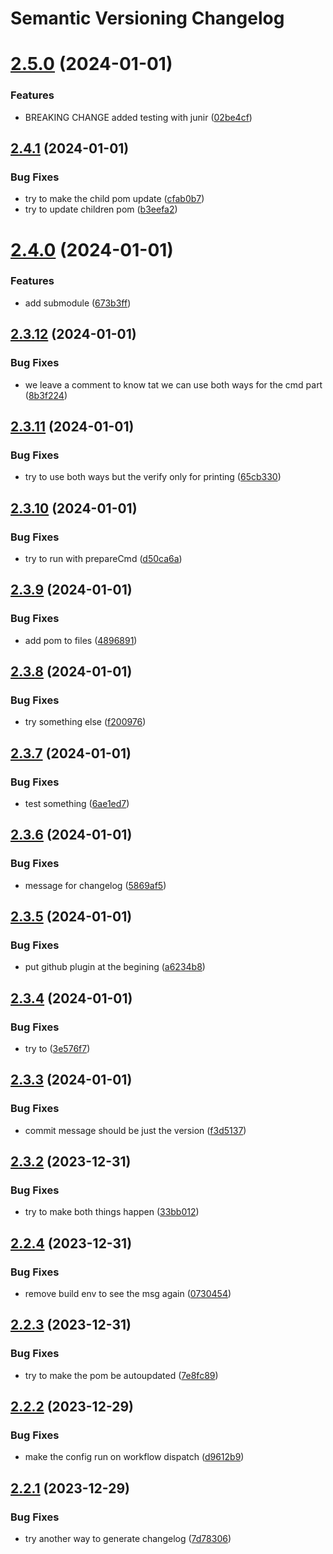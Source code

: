 # Semantic Versioning Changelog

# [2.5.0](https://github.com/arkadioz/demosv/compare/v2.4.1...v2.5.0) (2024-01-01)


### Features

* BREAKING CHANGE added testing with junir ([02be4cf](https://github.com/arkadioz/demosv/commit/02be4cfe5a7c10363fe62dcc9f0a0e7e82f357bc))

## [2.4.1](https://github.com/arkadioz/demosv/compare/v2.4.0...v2.4.1) (2024-01-01)


### Bug Fixes

* try to make the child pom update ([cfab0b7](https://github.com/arkadioz/demosv/commit/cfab0b74f331af3dbaa40eb364380790416f12ae))
* try to update children pom ([b3eefa2](https://github.com/arkadioz/demosv/commit/b3eefa274746a9129fb23d27cd9e0028f03ba7b1))

# [2.4.0](https://github.com/arkadioz/demosv/compare/v2.3.12...v2.4.0) (2024-01-01)


### Features

* add submodule ([673b3ff](https://github.com/arkadioz/demosv/commit/673b3ffec83492d225041ec14014a1b433663b5a))

## [2.3.12](https://github.com/arkadioz/demosv/compare/v2.3.11...v2.3.12) (2024-01-01)


### Bug Fixes

* we leave a comment to know tat we can use both ways for the cmd part ([8b3f224](https://github.com/arkadioz/demosv/commit/8b3f2244b8df3dd2e41f048f13903e0868c38f64))

## [2.3.11](https://github.com/arkadioz/demosv/compare/v2.3.10...v2.3.11) (2024-01-01)


### Bug Fixes

* try to use both ways but the verify only for printing ([65cb330](https://github.com/arkadioz/demosv/commit/65cb3309feecda59869fa8d63e05426b4f9d9585))

## [2.3.10](https://github.com/arkadioz/demosv/compare/v2.3.9...v2.3.10) (2024-01-01)


### Bug Fixes

* try to run with prepareCmd ([d50ca6a](https://github.com/arkadioz/demosv/commit/d50ca6ab3e49b2b11b5969900c5c512566fe4862))

## [2.3.9](https://github.com/arkadioz/demosv/compare/v2.3.8...v2.3.9) (2024-01-01)


### Bug Fixes

* add pom to files ([4896891](https://github.com/arkadioz/demosv/commit/489689188a7696ee46eefc14a45d0e4fed74fca4))

## [2.3.8](https://github.com/arkadioz/demosv/compare/v2.3.7...v2.3.8) (2024-01-01)


### Bug Fixes

* try something else ([f200976](https://github.com/arkadioz/demosv/commit/f200976bd191f28988a270bba40b91be6161f29e))

## [2.3.7](https://github.com/arkadioz/demosv/compare/v2.3.6...v2.3.7) (2024-01-01)


### Bug Fixes

* test something ([6ae1ed7](https://github.com/arkadioz/demosv/commit/6ae1ed72fa7b9f8fa39c96bf17e11de02dc1140a))

## [2.3.6](https://github.com/arkadioz/demosv/compare/v2.3.5...v2.3.6) (2024-01-01)


### Bug Fixes

* message for changelog ([5869af5](https://github.com/arkadioz/demosv/commit/5869af5528f1cc6bbe9d43add0235e91354a2572))

## [2.3.5](https://github.com/arkadioz/demosv/compare/v2.3.4...v2.3.5) (2024-01-01)


### Bug Fixes

* put github plugin at the begining ([a6234b8](https://github.com/arkadioz/demosv/commit/a6234b899ece8447d0e153008f4ce2aea4f45b68))

## [2.3.4](https://github.com/arkadioz/demosv/compare/v2.3.3...v2.3.4) (2024-01-01)


### Bug Fixes

* try to ([3e576f7](https://github.com/arkadioz/demosv/commit/3e576f7159030e2f689546e521c7777fd6f32bcd))

## [2.3.3](https://github.com/arkadioz/demosv/compare/v2.3.2...v2.3.3) (2024-01-01)


### Bug Fixes

* commit message should be just the version ([f3d5137](https://github.com/arkadioz/demosv/commit/f3d5137148f3c913e166cd6a1630262770162362))

## [2.3.2](https://github.com/arkadioz/demosv/compare/v2.3.1...v2.3.2) (2023-12-31)


### Bug Fixes

* try to make both things happen ([33bb012](https://github.com/arkadioz/demosv/commit/33bb0122ffb9f2dd1701f467ed8d91f97637115f))

## [2.2.4](https://github.com/arkadioz/demosv/compare/v2.2.3...v2.2.4) (2023-12-31)


### Bug Fixes

* remove build env to see the msg again ([0730454](https://github.com/arkadioz/demosv/commit/073045465bd6c2823d44a7f43e23ed8b7f61f4a4))

## [2.2.3](https://github.com/arkadioz/demosv/compare/v2.2.2...v2.2.3) (2023-12-31)


### Bug Fixes

* try to make the pom be autoupdated ([7e8fc89](https://github.com/arkadioz/demosv/commit/7e8fc89c3975edbdf5f4dc951c4a0b0fee81170e))

## [2.2.2](https://github.com/arkadioz/demosv/compare/v2.2.1...v2.2.2) (2023-12-29)


### Bug Fixes

* make the config run on workflow dispatch ([d9612b9](https://github.com/arkadioz/demosv/commit/d9612b94ef811af952f6acf71e337b5db71c271a))

## [2.2.1](https://github.com/arkadioz/demosv/compare/v2.2.0...v2.2.1) (2023-12-29)


### Bug Fixes

* try another way to generate changelog ([7d78306](https://github.com/arkadioz/demosv/commit/7d783069db032c88674c0664e9fe954249eb5f5f))
